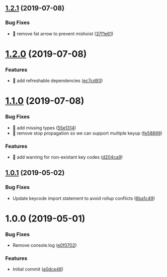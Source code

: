## [1.2.1](https://github.com/digitalrelab/react-use-keyup/compare/v1.2.0...v1.2.1) (2019-07-08)


### Bug Fixes

* 🐛 remove fat arrow to prevent mishoist ([37f1e61](https://github.com/digitalrelab/react-use-keyup/commit/37f1e61))

# [1.2.0](https://github.com/digitalrelab/react-use-keyup/compare/v1.1.0...v1.2.0) (2019-07-08)


### Features

* 🎸 add refreshable dependencies ([ec7cd93](https://github.com/digitalrelab/react-use-keyup/commit/ec7cd93))

# [1.1.0](https://github.com/digitalrelab/react-use-keyup/compare/v1.0.1...v1.1.0) (2019-07-08)


### Bug Fixes

* 🐛 add missing types ([55e1314](https://github.com/digitalrelab/react-use-keyup/commit/55e1314))
* 🐛 remove stop propagation so we can support multiple keyup ([fe58899](https://github.com/digitalrelab/react-use-keyup/commit/fe58899))


### Features

* 🎸 add warning for non-existant key codes ([d204ca9](https://github.com/digitalrelab/react-use-keyup/commit/d204ca9))

## [1.0.1](https://github.com/digitalrelab/react-use-keyup/compare/v1.0.0...v1.0.1) (2019-05-02)


### Bug Fixes

* Update keycode import statement to avoid rollup conflicts ([6ba1c49](https://github.com/digitalrelab/react-use-keyup/commit/6ba1c49))

# 1.0.0 (2019-05-01)


### Bug Fixes

* Remove console.log ([e0f0702](https://github.com/digitalrelab/react-use-keyup/commit/e0f0702))


### Features

* Initial commit ([a0dce48](https://github.com/digitalrelab/react-use-keyup/commit/a0dce48))
